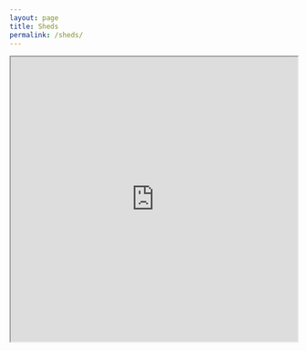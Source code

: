 ```yaml
---
layout: page
title: Sheds
permalink: /sheds/
---
```


<iframe src="https://docs.google.com/spreadsheets/d/e/2PACX-1vQQylkxy42smfB142v-7iXhoqfSM56SRyle7incjAKS9phdB0LWJGO98S4Na7gpfw7FmNsOI7qxuOEQC8LAhsM/pubhtml?gid=189788248&amp;single=true&amp;widget=true&amp;headers=false" width="100%" height="500"></iframe>
